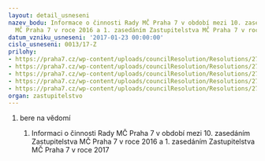 ```yaml
---
layout: detail_usneseni
nazev_bodu: Informace o činnosti Rady MČ Praha 7 v období mezi 10. zasedáním Zastupitelstva
  MČ Praha 7 v roce 2016 a 1. zasedáním Zastupitelstva MČ Praha 7 v roce 2017
datum_vzniku_usneseni: '2017-01-23 00:00:00'
cislo_usneseni: 0013/17-Z
prilohy:
- https://praha7.cz/wp-content/uploads/councilResolution/Resolutions/27286/export/duvodovazpravazastupko~158888.docx
- https://praha7.cz/wp-content/uploads/councilResolution/Resolutions/27286/export/informacka1~158887.doc
- https://praha7.cz/wp-content/uploads/councilResolution/Resolutions/27286/export/Anotace23012017~158886.doc
- https://praha7.cz/wp-content/uploads/councilResolution/Resolutions/27286/export/informacka_usneseni~158885.pdf
- https://praha7.cz/wp-content/uploads/councilResolution/Resolutions/27286/export/export~301385.pdf
organ: zastupitelstvo
---
```

<OL class=urzList_view id=urzList>
<LI class=urzClass1><SPAN name="1">bere na vědomí</SPAN> 
<OL class=urzOlClass>
<LI class=urzClass2 style="TEXT-ALIGN: left"><SPAN>
<P>Informaci o činnosti Rady MČ Praha 7 v období mezi 10. zasedáním Zastupitelstva MČ Praha 7 v roce 2016 a 1. zasedáním Zastupitelstva MČ Praha 7 v roce 2017</P></SPAN></LI></OL></LI></OL>
